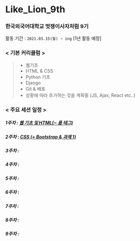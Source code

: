# Like_Lion_9th

### 한국외국어대학교 멋쟁이사자처럼 9기

활동 기간 : `2021.03.15(월) ~ ing` [1년 활동 예정]

### < 기본 커리큘럼 >

> - 웹기초
> - HTML & CSS
> - Python 기초
> - Django
> - Git & 배포
> - 상황에 따라 추가하는 것을 계획중 (JS, Ajax, React etc..)

### < 주요 세션 일정 >

##### 1주차 : [웹 기초 및 HTML(~ 폼 태그) ](week_1)

##### 2주차 : [CSS (+ Bootstrap & 과제 1)](week_2)

##### 3주차 :

##### 4주차 :

##### 5주차 :

##### 6주차 :

##### 7주차 :

##### 8주차 :

##### 9주차 :
